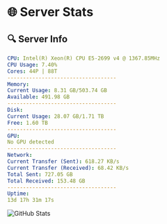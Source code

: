 # 🌐 Server Stats
## 🔍 Server Info
```yaml
CPU: Intel(R) Xeon(R) CPU E5-2699 v4 @ 1367.85MHz
CPU Usage: 7.40%
Cores: 44P | 88T
-----------------------------------
Memory:
Current Usage: 8.31 GB/503.74 GB
Available: 491.98 GB
-----------------------------------
Disk:
Current Usage: 28.07 GB/1.71 TB
Free: 1.60 TB
-----------------------------------
GPU:
No GPU detected
-----------------------------------
Network:
Current Transfer (Sent): 618.27 KB/s
Current Transfer (Received): 68.42 KB/s
Total Sent: 727.05 GB
Total Received: 153.48 GB
-----------------------------------
Uptime:
13d 17h 31m 17s
```
![GitHub Stats](https://img.shields.io/badge/Updated-2025-05-03_10:40:05-blue)